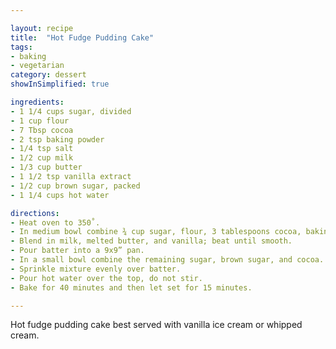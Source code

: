 ```yaml
---

layout: recipe
title:  "Hot Fudge Pudding Cake"
tags: 
- baking
- vegetarian
category: dessert
showInSimplified: true

ingredients:
- 1 1/4 cups sugar, divided
- 1 cup flour
- 7 Tbsp cocoa
- 2 tsp baking powder
- 1/4 tsp salt
- 1/2 cup milk
- 1/3 cup butter
- 1 1/2 tsp vanilla extract
- 1/2 cup brown sugar, packed
- 1 1/4 cups hot water

directions:
- Heat oven to 350˚. 
- In medium bowl combine ¾ cup sugar, flour, 3 tablespoons cocoa, baking powder, and salt. 
- Blend in milk, melted butter, and vanilla; beat until smooth. 
- Pour batter into a 9x9” pan. 
- In a small bowl combine the remaining sugar, brown sugar, and cocoa. 
- Sprinkle mixture evenly over batter. 
- Pour hot water over the top, do not stir. 
- Bake for 40 minutes and then let set for 15 minutes.

---
```


Hot fudge pudding cake best served with vanilla ice cream or whipped cream.